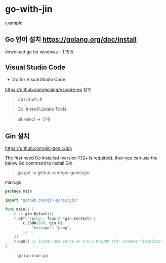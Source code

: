 # go-with-jin
example

## Go 언어 설치 https://golang.org/doc/install

download go for windows - 1.15.6

## Visual Studio Code
- Go for Visual Studio Code

https://github.com/golang/vscode-go 참조

> Ctrl+Shift+P

> Go: Install/Update Tools 

> all select -> 17개

## Gin 설치
https://github.com/gin-gonic/gin

The first need Go installed (version 1.12+ is required), then you can use the below Go command to install Gin.

> go get -u github.com/gin-gonic/gin


main.go
```go
package main

import "github.com/gin-gonic/gin"

func main() {
	r := gin.Default()
	r.GET("/ping", func(c *gin.Context) {
		c.JSON(200, gin.H{
			"message": "pong",
		})
	})
	r.Run() // listen and serve on 0.0.0.0:8080 (for windows "localhost:8080")
}

```
> go run main.go